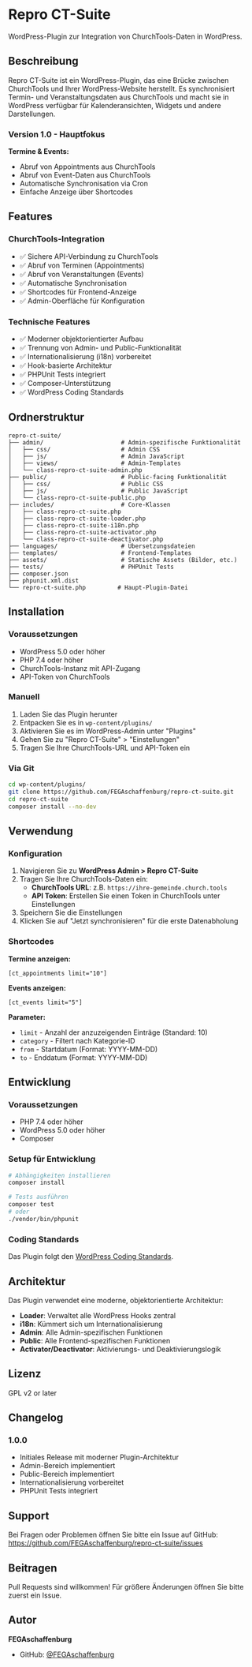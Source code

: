 # Repro CT-Suite

WordPress-Plugin zur Integration von ChurchTools-Daten in WordPress.

## Beschreibung

Repro CT-Suite ist ein WordPress-Plugin, das eine Brücke zwischen ChurchTools und Ihrer WordPress-Website herstellt. Es synchronisiert Termin- und Veranstaltungsdaten aus ChurchTools und macht sie in WordPress verfügbar für Kalenderansichten, Widgets und andere Darstellungen.

### Version 1.0 - Hauptfokus

**Termine & Events:**
- Abruf von Appointments aus ChurchTools
- Abruf von Event-Daten aus ChurchTools
- Automatische Synchronisation via Cron
- Einfache Anzeige über Shortcodes

## Features

### ChurchTools-Integration
- ✅ Sichere API-Verbindung zu ChurchTools
- ✅ Abruf von Terminen (Appointments)
- ✅ Abruf von Veranstaltungen (Events)
- ✅ Automatische Synchronisation
- ✅ Shortcodes für Frontend-Anzeige
- ✅ Admin-Oberfläche für Konfiguration

### Technische Features
- ✅ Moderner objektorientierter Aufbau
- ✅ Trennung von Admin- und Public-Funktionalität
- ✅ Internationalisierung (i18n) vorbereitet
- ✅ Hook-basierte Architektur
- ✅ PHPUnit Tests integriert
- ✅ Composer-Unterstützung
- ✅ WordPress Coding Standards

## Ordnerstruktur

```
repro-ct-suite/
├── admin/                      # Admin-spezifische Funktionalität
│   ├── css/                    # Admin CSS
│   ├── js/                     # Admin JavaScript
│   ├── views/                  # Admin-Templates
│   └── class-repro-ct-suite-admin.php
├── public/                     # Public-facing Funktionalität
│   ├── css/                    # Public CSS
│   ├── js/                     # Public JavaScript
│   └── class-repro-ct-suite-public.php
├── includes/                   # Core-Klassen
│   ├── class-repro-ct-suite.php
│   ├── class-repro-ct-suite-loader.php
│   ├── class-repro-ct-suite-i18n.php
│   ├── class-repro-ct-suite-activator.php
│   └── class-repro-ct-suite-deactivator.php
├── languages/                  # Übersetzungsdateien
├── templates/                  # Frontend-Templates
├── assets/                     # Statische Assets (Bilder, etc.)
├── tests/                      # PHPUnit Tests
├── composer.json
├── phpunit.xml.dist
└── repro-ct-suite.php         # Haupt-Plugin-Datei
```

## Installation

### Voraussetzungen
- WordPress 5.0 oder höher
- PHP 7.4 oder höher
- ChurchTools-Instanz mit API-Zugang
- API-Token von ChurchTools

### Manuell

1. Laden Sie das Plugin herunter
2. Entpacken Sie es in `wp-content/plugins/`
3. Aktivieren Sie es im WordPress-Admin unter "Plugins"
4. Gehen Sie zu "Repro CT-Suite" > "Einstellungen"
5. Tragen Sie Ihre ChurchTools-URL und API-Token ein

### Via Git

```bash
cd wp-content/plugins/
git clone https://github.com/FEGAschaffenburg/repro-ct-suite.git
cd repro-ct-suite
composer install --no-dev
```

## Verwendung

### Konfiguration

1. Navigieren Sie zu **WordPress Admin > Repro CT-Suite**
2. Tragen Sie Ihre ChurchTools-Daten ein:
   - **ChurchTools URL**: z.B. `https://ihre-gemeinde.church.tools`
   - **API Token**: Erstellen Sie einen Token in ChurchTools unter Einstellungen
3. Speichern Sie die Einstellungen
4. Klicken Sie auf "Jetzt synchronisieren" für die erste Datenabholung

### Shortcodes

**Termine anzeigen:**
```
[ct_appointments limit="10"]
```

**Events anzeigen:**
```
[ct_events limit="5"]
```

**Parameter:**
- `limit` - Anzahl der anzuzeigenden Einträge (Standard: 10)
- `category` - Filtert nach Kategorie-ID
- `from` - Startdatum (Format: YYYY-MM-DD)
- `to` - Enddatum (Format: YYYY-MM-DD)

## Entwicklung

### Voraussetzungen

- PHP 7.4 oder höher
- WordPress 5.0 oder höher
- Composer

### Setup für Entwicklung

```bash
# Abhängigkeiten installieren
composer install

# Tests ausführen
composer test
# oder
./vendor/bin/phpunit
```

### Coding Standards

Das Plugin folgt den [WordPress Coding Standards](https://developer.wordpress.org/coding-standards/wordpress-coding-standards/).

## Architektur

Das Plugin verwendet eine moderne, objektorientierte Architektur:

- **Loader**: Verwaltet alle WordPress Hooks zentral
- **i18n**: Kümmert sich um Internationalisierung
- **Admin**: Alle Admin-spezifischen Funktionen
- **Public**: Alle Frontend-spezifischen Funktionen
- **Activator/Deactivator**: Aktivierungs- und Deaktivierungslogik

## Lizenz

GPL v2 or later

## Changelog

### 1.0.0
- Initiales Release mit moderner Plugin-Architektur
- Admin-Bereich implementiert
- Public-Bereich implementiert
- Internationalisierung vorbereitet
- PHPUnit Tests integriert

## Support

Bei Fragen oder Problemen öffnen Sie bitte ein Issue auf GitHub:
https://github.com/FEGAschaffenburg/repro-ct-suite/issues

## Beitragen

Pull Requests sind willkommen! Für größere Änderungen öffnen Sie bitte zuerst ein Issue.

## Autor

**FEGAschaffenburg**
- GitHub: [@FEGAschaffenburg](https://github.com/FEGAschaffenburg)
